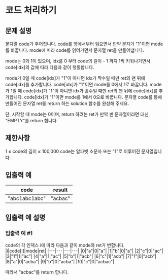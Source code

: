# 코드 처리하기


## 문제 설명
문자열 code가 주어집니다.
code를 앞에서부터 읽으면서 만약 문자가 "1"이면 mode를 바꿉니다. mode에 따라 code를 읽어가면서 문자열 ret을 만들어냅니다.

mode는 0과 1이 있으며, idx를 0 부터 code의 길이 - 1 까지 1씩 키워나가면서 code[idx]의 값에 따라 다음과 같이 행동합니다.

mode가 0일 때
code[idx]가 "1"이 아니면 idx가 짝수일 때만 ret의 맨 뒤에 code[idx]를 추가합니다.
code[idx]가 "1"이면 mode를 0에서 1로 바꿉니다.
mode가 1일 때
code[idx]가 "1"이 아니면 idx가 홀수일 때만 ret의 맨 뒤에 code[idx]를 추가합니다.
code[idx]가 "1"이면 mode를 1에서 0으로 바꿉니다.
문자열 code를 통해 만들어진 문자열 ret를 return 하는 solution 함수를 완성해 주세요.

단, 시작할 때 mode는 0이며, return 하려는 ret가 만약 빈 문자열이라면 대신 "EMPTY"를 return 합니다.

## 제한사항
1 ≤ code의 길이 ≤ 100,000
code는 알파벳 소문자 또는 "1"로 이루어진 문자열입니다.

## 입출력 예
|code|result|
|---|---|
|"abc1abc1abc"|"acbac"|

## 입출력 예 설명

### 입출력 예 #1
code의 각 인덱스 i에 따라 다음과 같이 mode와 ret가 변합니다.
|i|code[i]|mode|ret|
|---|---|---|---|
|0|"a"|0|"a"|
|1|"b"|0|"a"|
|2|"c"|0|"ac"|
|3|"1"|1|"ac"|
|4|"a"|1|"ac"|
|5|"b"|1|"acb"|
|6|"c"|1|"acb"|
|7|"1"|0|"acb"|
|8|"a"|0|"acba"|
|9|"b"|0|"acba"|
|10|"c"|0|"acbac"|

따라서 "acbac"를 return 합니다.

